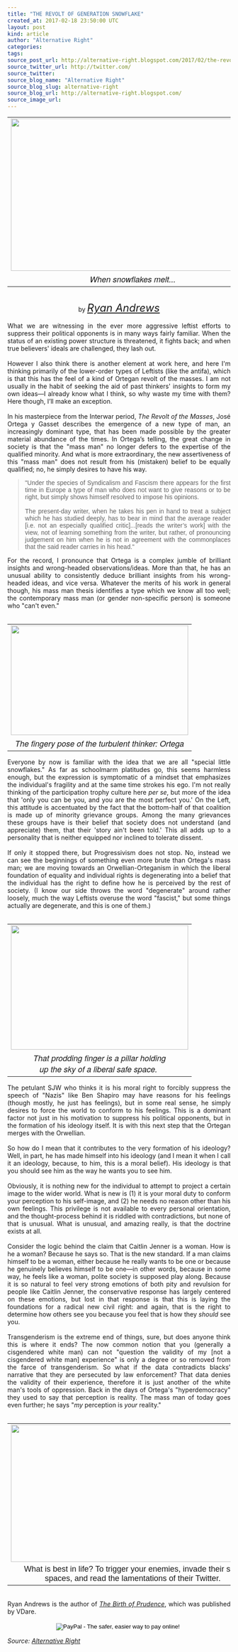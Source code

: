 ```yaml
---
title: "THE REVOLT OF GENERATION SNOWFLAKE"
created_at: 2017-02-18 23:50:00 UTC
layout: post
kind: article
author: "Alternative Right"
categories: 
tags: 
source_post_url: http://alternative-right.blogspot.com/2017/02/the-revolt-of-generation-snowflake.html
source_twitter_url: http://twitter.com/
source_twitter: 
source_blog_name: "Alternative Right"
source_blog_slug: alternative-right
source_blog_url: http://alternative-right.blogspot.com/
source_image_url: 
---
```

<div dir="ltr" style="text-align: left;" trbidi="on"><div style="text-align: center;"><div class="separator" style="clear: both; text-align: center;"></div><table align="center" cellpadding="0" cellspacing="0" class="tr-caption-container" style="margin-left: auto; margin-right: auto; text-align: center;"><tbody><tr><td style="text-align: center;"><a href="https://1.bp.blogspot.com/-R3FST5FyV6w/WKjWUAZk0MI/AAAAAAAAVhA/0ZBTtKeTV8Uspq9tL2wk5_j9xjnM4DaYQCLcB/s1600/imageedit_1_2818235985.jpg" imageanchor="1" style="margin-left: auto; margin-right: auto;"><img border="0" height="343" src="https://1.bp.blogspot.com/-R3FST5FyV6w/WKjWUAZk0MI/AAAAAAAAVhA/0ZBTtKeTV8Uspq9tL2wk5_j9xjnM4DaYQCLcB/s400/imageedit_1_2818235985.jpg" width="550" /></a></td></tr><tr><td class="tr-caption" style="text-align: center;"><span style="font-family: &quot;helvetica neue&quot; , &quot;arial&quot; , &quot;helvetica&quot; , sans-serif; font-size: large;"><i>When snowflakes melt...</i></span></td></tr></tbody></table><div class="separator" style="clear: both; text-align: center;"><br /></div>by <span style="font-size: x-large;"><i><a href="http://alternative-right.blogspot.com/search/label/Ryan%20Andrews" target="_blank">Ryan Andrews</a></i></span></div><br /><div style="text-align: justify;">What we are witnessing in the ever more aggressive leftist efforts to suppress their political opponents is in many ways fairly familiar. When the status of an existing power structure is threatened, it fights back; and when true believers' ideals are challenged, they lash out.<br /><br />However I also think there is another element at work here, and here I'm thinking primarily of the lower-order types of Leftists (like the antifa), which is that this has the feel of a kind of Ortegan revolt of the masses. I am not usually in the habit of seeking the aid of past thinkers' insights to form my own ideas—I already know what I think, so why waste my time with them? Here though, I’ll make an exception. <br /><br /><a name='more'></a>In his masterpiece from the Interwar period, <i>The Revolt of the Masses</i>, José Ortega y Gasset describes the emergence of a new type of man, an increasingly dominant type, that has been made possible by the greater material abundance of the times. In Ortega’s telling, the great change in society is that the "mass man" no longer defers to the expertise of the qualified minority. And what is more extraordinary, the new assertiveness of this "mass man" does not result from his (mistaken) belief to be equally qualified; no, he simply desires to have his way.<br /><blockquote class="tr_bq"><span style="font-family: &quot;verdana&quot; , sans-serif;">"Under the species of Syndicalism and Fascism there appears for the first time in Europe a type of man who does not want to give reasons or to be right, but simply shows himself resolved to impose his opinions. <br /><br />The present-day writer, when he takes his pen in hand to treat a subject which he has studied deeply, has to bear in mind that the average reader [i.e. not an especially qualified critic]...[reads the writer’s work] with the view, not of learning something from the writer, but rather, of pronouncing judgement on him when he is not in agreement with the commonplaces that the said reader carries in his head."</span></blockquote>For the record, I pronounce that Ortega is a complex jumble of brilliant insights and wrong-headed observations/ideas. More than that, he has an unusual ability to consistently deduce brilliant insights from his wrong-headed ideas, and vice versa. Whatever the merits of his work in general though, his mass man thesis identifies a type which we know all too well; the contemporary mass man (or gender non-specific person) is someone who "can't even."<br /><br /><table cellpadding="0" cellspacing="0" class="tr-caption-container" style="float: left; margin-right: 1em; text-align: left;"><tbody><tr><td style="text-align: center;"><a href="https://1.bp.blogspot.com/-notuKDxTgws/WKjYNzwJd7I/AAAAAAAAVhQ/2rx27S1rB0wdtrQlzzMxVEXOxJoxtWGRACLcB/s1600/josc3a9-ortega-y-gasset.png" imageanchor="1" style="clear: left; margin-bottom: 1em; margin-left: auto; margin-right: auto;"><img border="0" height="247" src="https://1.bp.blogspot.com/-notuKDxTgws/WKjYNzwJd7I/AAAAAAAAVhQ/2rx27S1rB0wdtrQlzzMxVEXOxJoxtWGRACLcB/s400/josc3a9-ortega-y-gasset.png" width="400" /></a></td></tr><tr><td class="tr-caption" style="text-align: center;"><span style="font-family: &quot;helvetica neue&quot; , &quot;arial&quot; , &quot;helvetica&quot; , sans-serif; font-size: large;"><i>The fingery pose of the turbulent thinker: Ortega</i></span></td></tr></tbody></table>Everyone by now is familiar with the idea that we are all "special little snowflakes." As far as schoolmarm platitudes go, this seems harmless enough, but the expression is symptomatic of a mindset that emphasizes the individual's fragility and at the same time strokes his ego. I'm not really thinking of the participation trophy culture here <i>per se</i>, but more of the idea that 'only you can be you, and you are the most perfect you.' On the Left, this attitude is accentuated by the fact that the bottom-half of that coalition is made up of minority grievance groups. Among the many grievances these groups have is their belief that society does not understand (and appreciate) them, that their 'story ain't been told.' This all adds up to a personality that is neither equipped nor inclined to tolerate dissent.<br /><br /><div style="text-align: right;"></div>If only it stopped there, but Progressivism does not stop. No, instead we can see the beginnings of something even more brute than Ortega's mass man; we are moving towards an Orwellian-Orteganism in which the liberal foundation of equality and individual rights is degenerating into a belief that the individual has the right to define how he is perceived by the rest of society. (I know our side throws the word "degenerate" around rather loosely, much the way Leftists overuse the word "fascist," but some things actually are degenerate, and this is one of them.)<br /><br /><table cellpadding="0" cellspacing="0" class="tr-caption-container" style="float: right; margin-left: 1em; text-align: right;"><tbody><tr><td style="text-align: center;"><a href="https://2.bp.blogspot.com/-8neTTtP8V14/WKjaIoQeBpI/AAAAAAAAVhg/jAyo0GOPWt83iNDfJKInggCM00N49ZT6QCLcB/s1600/LiberalProf.jpg" imageanchor="1" style="clear: right; margin-bottom: 1em; margin-left: auto; margin-right: auto;"><img border="0" height="280" src="https://2.bp.blogspot.com/-8neTTtP8V14/WKjaIoQeBpI/AAAAAAAAVhg/jAyo0GOPWt83iNDfJKInggCM00N49ZT6QCLcB/s400/LiberalProf.jpg" width="400" /></a></td></tr><tr><td class="tr-caption" style="text-align: center;"><span style="font-family: &quot;helvetica neue&quot; , &quot;arial&quot; , &quot;helvetica&quot; , sans-serif; font-size: large;"><i>That prodding finger is a pillar holding<br />up the sky of a liberal safe space.&nbsp;</i></span></td></tr></tbody></table>The petulant SJW who thinks it is his moral right to forcibly suppress the speech of "Nazis" like Ben Shapiro may have reasons for his feelings (though mostly, he just has feelings), but in some real sense, he simply desires to force the world to conform to his feelings. This is a dominant factor not just in his motivation to suppress his political opponents, but in the formation of his ideology itself. It is with this next step that the Ortegan merges with the Orwellian.<br /><br />So how do I mean that it contributes to the very formation of his ideology? Well, in part, he has made himself into his ideology (and I mean it when I call it an ideology, because, to him, this is a moral belief). His ideology is that you should see him as the way he wants you to see him.<br /><br />Obviously, it is nothing new for the individual to attempt to project a certain image to the wider world. What is new is (1) it is your moral duty to conform your perception to his self-image, and (2) he needs no reason other than his own feelings. This privilege is not available to every personal orientation, and the thought-process behind it is riddled with contradictions, but none of that is unusual. What is unusual, and amazing really, is that the doctrine exists at all.<br /><br />Consider the logic behind the claim that Caitlin Jenner is a woman. How is he a woman? Because he says so. That is the new standard. If a man claims himself to be a woman, either because he really wants to be one or because he genuinely believes himself to be one—in other words, because in some way, he feels like a woman, polite society is supposed play along. Because it is so natural to feel very strong emotions of both pity and revulsion for people like Caitlin Jenner, the conservative response has largely centered on these emotions, but lost in that response is that this is laying the foundations for a radical new civil right: and again, that is the right to determine how others see you because you feel that is how they <i>should</i> see you.<br /><br />Transgenderism is the extreme end of things, sure, but does anyone think this is where it ends? The now common notion that you (generally a cisgendered white man) can not "question the validity of my [not a cisgendered white man] experience" is only a degree or so removed from the farce of transgenderism. So what if the data contradicts blacks' narrative that they are persecuted by law enforcement? That data denies the validity of their experience, therefore it is just another of the white man's tools of oppression. Back in the days of Ortega's "hyperdemocracy" they used to say that perception is reality. The mass man of today goes even further; he says "<i>my</i> perception is <i>your</i> reality."<br /><br /><table align="center" cellpadding="0" cellspacing="0" class="tr-caption-container" style="margin-left: auto; margin-right: auto; text-align: center;"><tbody><tr><td style="text-align: center;"><a href="https://2.bp.blogspot.com/-B3OsiesEHh0/WKjbspThRyI/AAAAAAAAVhs/JqUuXTBxQRMQnhPLZpJ0S4c3KCakgWuAwCLcB/s1600/yiannopoulosmilo11292016getty.jpg" imageanchor="1" style="margin-left: auto; margin-right: auto;"><img border="0" height="309" src="https://2.bp.blogspot.com/-B3OsiesEHh0/WKjbspThRyI/AAAAAAAAVhs/JqUuXTBxQRMQnhPLZpJ0S4c3KCakgWuAwCLcB/s400/yiannopoulosmilo11292016getty.jpg" width="550" /></a></td></tr><tr><td class="tr-caption" style="text-align: center;"><span style="font-family: &quot;arial&quot; , &quot;helvetica&quot; , sans-serif; font-size: large;">What is best in life? To trigger your enemies, invade their safe spaces, and read the lamentations of their Twitter.</span></td></tr></tbody></table><br /><div style="text-align: justify;">Ryan Andrews is the author of <i><a href="https://www.amazon.com/Birth-Prudence-Ryan-Andrews/dp/1312025247/ref=sr_1_1_twi_pap_2?ie=UTF8&amp;qid=1487461810&amp;sr=8-1&amp;keywords=The+Birth+of+Prudence" target="_blank">The Birth of Prudence</a></i>, which was published by VDare.</div><br /><form action="https://www.paypal.com/cgi-bin/webscr" method="post" style="text-align: justify;" target="_top"><div style="text-align: center;"><i><span style="font-family: inherit;"><span style="color: black; font-family: &quot;arial&quot; , &quot;helvetica&quot; , sans-serif; line-height: normal;"><span style="font-family: inherit;"><input alt="PayPal - The safer, easier way to pay online!" border="0" name="submit" src="https://www.paypalobjects.com/en_US/i/btn/btn_donateCC_LG.gif" type="image" />&nbsp;<img alt="" border="0" height="1" src="https://www.paypalobjects.com/en_US/i/scr/pixel.gif" width="1" /></span></span></span></i></div></form></div></div><img src="http://feeds.feedburner.com/~r/blogspot/SBfLZ/~4/w8KjG68ijBc" height="1" width="1" alt=""/><div class="">
    <i>Source: <a href="http://alternative-right.blogspot.com/">Alternative Right</a></i>
</div>
